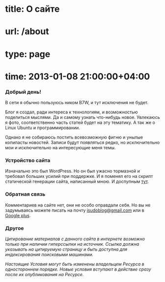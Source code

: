 # title: О сайте
# url: /about
# type: page
# time: 2013-01-08 21:00:00+04:00


### Добрый день!
В сети я обычно пользуюсь ником B7W, и тут исключения не будет.

Блог я создал, ради интереса к технологиям, и возможностью поделиться мыслями. Да и самому узнать что-нибудь новое. Увлекаюсь я фото, соответственно часть статей будет на эту тематику. А так же о Linux Ubuntu и программировании.

Однако я не собираюсь постить всевозможную фигню и унылые копипасты новостей. Записи будут появляться редко, но исключительно мои и исключительно на интересующие меня темы.

### Устройство сайта
Изначально это был WordPress. Но он был ужасно тормазной и требовал больших усилий при поддержке. И я поменял его на скрипт статической генерации сайта, написанный мною. И доспупным [тут](https://bitbucket.org/B7W/isudo.ru/overview).

### Обратная связь
Комментариев на сайте нет, они не особо оправдали себя. Но вы не задумываясь можете писать на почту [isudoblog@gmail.com](mailto:isudoblog@gmail.com) или в [Google plus](https://plus.google.com/114553589811306443494).

### Другое
_Цитирование материалов с данного сайта в интернете возможно только при наличии гиперссылки на источник. Ссылка должна указывать на цитируемую страницу и быть доступна для индексирования поисковыми машинами._

_Настоящие Условия могут быть изменены владельцем Ресурса в одностороннем порядке. Новые условия вступают в действие сразу после их опубликования на Ресурсе._